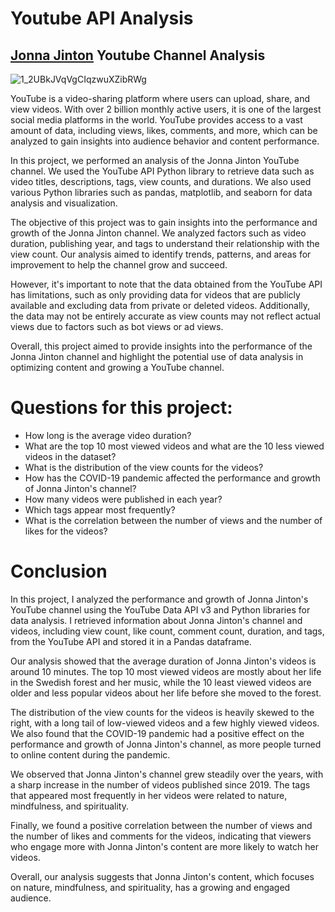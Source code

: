 # Youtube API Analysis

## [Jonna Jinton](https://www.youtube.com/channel/UCAk3t7WHs2zjsZpopox8Taw) Youtube Channel Analysis

![1_2UBkJVqVgCIqzwuXZibRWg](https://user-images.githubusercontent.com/120349975/223328591-d7f8b0c4-6ebc-4a81-a970-f866ab95b7ae.jpg)


YouTube is a video-sharing platform where users can upload, share, and view videos. With over 2 billion monthly active users, it is one of the largest social media platforms in the world. YouTube provides access to a vast amount of data, including views, likes, comments, and more, which can be analyzed to gain insights into audience behavior and content performance.

In this project, we performed an analysis of the Jonna Jinton YouTube channel. We used the YouTube API Python library to retrieve data such as video titles, descriptions, tags, view counts, and durations. We also used various Python libraries such as pandas, matplotlib, and seaborn for data analysis and visualization.

The objective of this project was to gain insights into the performance and growth of the Jonna Jinton channel. We analyzed factors such as video duration, publishing year, and tags to understand their relationship with the view count. Our analysis aimed to identify trends, patterns, and areas for improvement to help the channel grow and succeed.

However, it's important to note that the data obtained from the YouTube API has limitations, such as only providing data for videos that are publicly available and excluding data from private or deleted videos. Additionally, the data may not be entirely accurate as view counts may not reflect actual views due to factors such as bot views or ad views.

Overall, this project aimed to provide insights into the performance of the Jonna Jinton channel and highlight the potential use of data analysis in optimizing content and growing a YouTube channel.

# Questions for this project:

- How long is the average video duration?
- What are the top 10 most viewed videos and what are the 10 less viewed videos in the dataset?
- What is the distribution of the view counts for the videos?
- How has the COVID-19 pandemic affected the performance and growth of Jonna Jinton's channel?
- How many videos were published in each year?
- Which tags appear most frequently?
- What is the correlation between the number of views and the number of likes for the videos?

# Conclusion
In this project, I analyzed the performance and growth of Jonna Jinton's YouTube channel using the YouTube Data API v3 and Python libraries for data analysis. I retrieved information about Jonna Jinton's channel and videos, including view count, like count, comment count, duration, and tags, from the YouTube API and stored it in a Pandas dataframe.

Our analysis showed that the average duration of Jonna Jinton's videos is around 10 minutes. The top 10 most viewed videos are mostly about her life in the Swedish forest and her music, while the 10 least viewed videos are older and less popular videos about her life before she moved to the forest.

The distribution of the view counts for the videos is heavily skewed to the right, with a long tail of low-viewed videos and a few highly viewed videos. We also found that the COVID-19 pandemic had a positive effect on the performance and growth of Jonna Jinton's channel, as more people turned to online content during the pandemic.

We observed that Jonna Jinton's channel grew steadily over the years, with a sharp increase in the number of videos published since 2019. The tags that appeared most frequently in her videos were related to nature, mindfulness, and spirituality.

Finally, we found a positive correlation between the number of views and the number of likes and comments for the videos, indicating that viewers who engage more with Jonna Jinton's content are more likely to watch her videos.

Overall, our analysis suggests that Jonna Jinton's content, which focuses on nature, mindfulness, and spirituality, has a growing and engaged audience.
